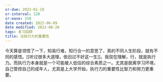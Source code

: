 ```yaml
---
sr-due: 2023-01-18
sr-interval: 120
sr-ease: 310
date created: 2022-06-09
date modified: 2022-08-20
tags: 复习回顾
title: 论执行力的重要性
---
```


今天算是领悟了一下，知易行难，知行合一的意思了，真的不同人生阶段，就有不同的感悟。[[听过很多大道理，依旧过不好这一生]]。我现在理解，行，就是执行力。而执行力本身就是一个可能被人低估的综合素质之一。尤其是脱离学习环境，自己管控自己的成年人，尤其是上大学开始，执行力的重要性比智力和努力更重要。
